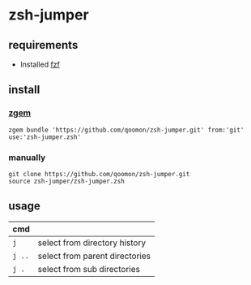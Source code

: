 # zsh-jumper

## requirements

* Installed [fzf](https://github.com/junegunn/fzf)

## install
### [zgem](https://github.com/qoomon/zgem)
```zgem bundle 'https://github.com/qoomon/zsh-jumper.git' from:'git' use:'zsh-jumper.zsh'```
### manually
```
git clone https://github.com/qoomon/zsh-jumper.git
source zsh-jumper/zsh-jumper.zsh
```


## usage

| cmd    |                                |
|---     |---                             |
| `j`    | select from directory history  |
| `j ..` | select from parent directories |
| `j .`  | select from sub directories    |
